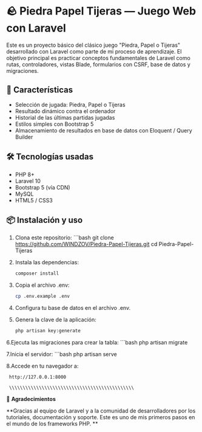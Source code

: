 # 🪨 Piedra Papel Tijeras — Juego Web con Laravel

Este es un proyecto básico del clásico juego "Piedra, Papel o Tijeras" desarrollado con Laravel como parte de mi proceso de aprendizaje. El objetivo principal es practicar conceptos fundamentales de Laravel como rutas, controladores, vistas Blade, formularios con CSRF, base de datos y migraciones.

## 🚀 Características

- Selección de jugada: Piedra, Papel o Tijeras
- Resultado dinámico contra el ordenador
- Historial de las últimas partidas jugadas
- Estilos simples con Bootstrap 5
- Almacenamiento de resultados en base de datos con Eloquent / Query Builder

## 🛠️ Tecnologías usadas

- PHP 8+
- Laravel 10
- Bootstrap 5 (vía CDN)
- MySQL
- HTML5 / CSS3

## 📦 Instalación y uso

1. Clona este repositorio:
       ```bash
       git clone https://github.com/WINDZOV/Piedra-Papel-Tijeras.git
       cd Piedra-Papel-Tijeras
2. Instala las dependencias:
    ```bash
    composer install
    
3. Copia el archivo .env:
    ```bash
    cp .env.example .env
    
4. Configura tu base de datos en el archivo .env.

5. Genera la clave de la aplicación:
    ```bash
    php artisan key:generate
    
6.Ejecuta las migraciones para crear la tabla:
    ```bash
    php artisan migrate   
    
7.Inicia el servidor:
    ```bash
    php artisan serve

8.Accede en tu navegador a:

     http://127.0.0.1:8000

     \\\\\\\\\\\\\\\\\\\\\\\\\\\\\\\\\\\\\\\\\\\\\\

🤝 **Agradecimientos**

**Gracias al equipo de Laravel y a la comunidad de desarrolladores por los tutoriales, documentación y soporte. Este es uno de mis primeros pasos en el mundo de los frameworks PHP.
**
